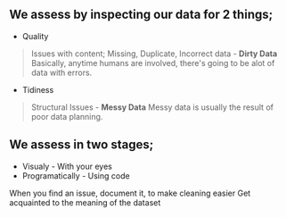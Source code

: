 
## We assess by inspecting our data for 2 things;


*   Quality
> Issues with content; Missing, Duplicate, Incorrect data - **Dirty Data**
Basically, anytime humans are involved, there's going to be alot of data with errors.
*   Tidiness
> Structural Issues - **Messy Data**
Messy data is usually the result of poor data planning.


## We assess in two stages;

*  Visualy - With your eyes
*  Programatically - Using code

When you find an issue, document it, to make cleaning easier
Get acquainted to the meaning of the dataset
